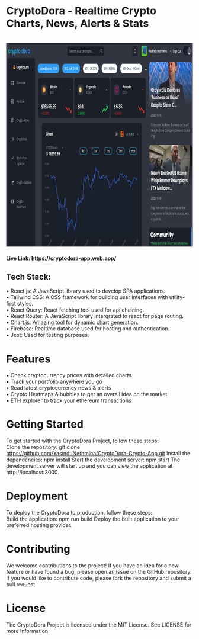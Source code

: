 # CryptoDora - Realtime Crypto Charts, News, Alerts & Stats
<br />
<div align="center"><img src="./resources/Home.jpg" width="950" height="550"></div>

#### Live Link: https://cryptodora-app.web.app/

## Tech Stack:

• React.js: A JavaScript library used to develop SPA applications.
<br />
• Tailwind CSS: A CSS framework for building user interfaces with utility-first styles.
<br />
• React Query: React fetching tool used for api chaining.
<br />
• React Router: A JavaScript library intergrated to react for page routing.
<br />
• Chart.js: Amazing tool for dynamic chart generation.
<br />
• Firebase: Realtime database used for hosting and authentication.
<br />
• Jest: Used for testing purposes.

# Features

• Check cryptocurrency prices with detailed charts
</br>
• Track your portfolio anywhere you go
</br>
• Read latest cryptocurrency news & alerts
</br>
• Crypto Heatmaps & bubbles to get an overall idea on the market
</br>
• ETH explorer to track your ethereum transactions
</br>

# Getting Started

To get started with the CryptoDora Project, follow these steps:
</br>
Clone the repository: git clone https://github.com/YasinduNethmina/CryptoDora-Crypto-App.git
Install the dependencies: npm install
Start the development server: npm start
The development server will start up and you can view the application at http://localhost:3000.

# Deployment

To deploy the CryptoDora to production, follow these steps:
</br>
Build the application: npm run build
Deploy the built application to your preferred hosting provider.

# Contributing

We welcome contributions to the project! If you have an idea for a new feature or have found a bug, please open an issue on the GitHub repository. If you would like to contribute code, please fork the repository and submit a pull request.

# License

The CryptoDora Project is licensed under the MIT License. See LICENSE for more information.
